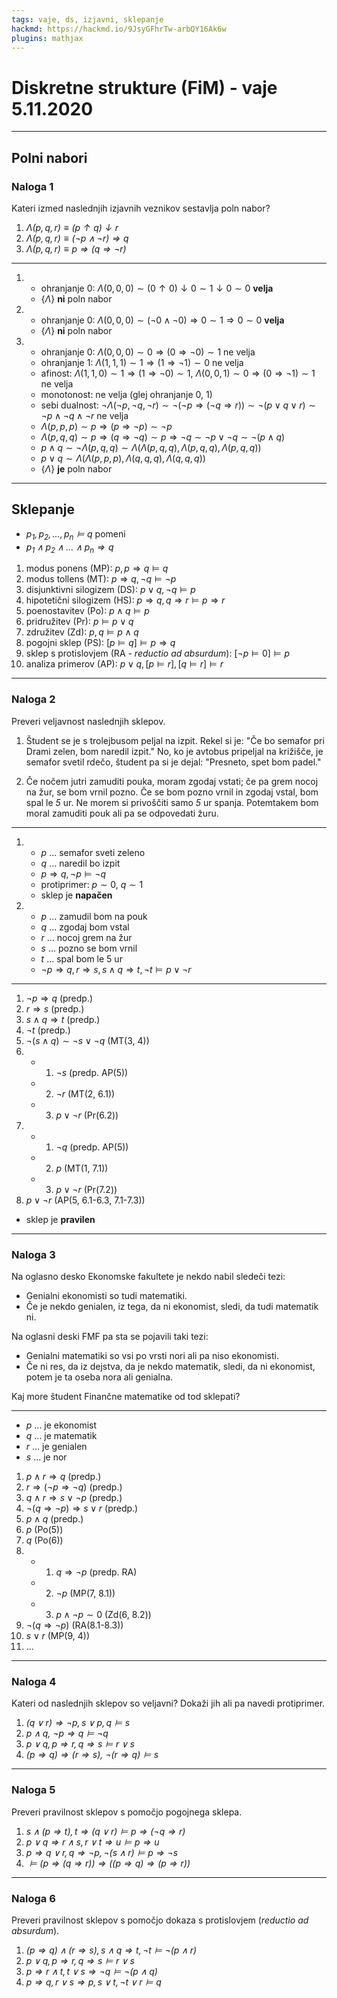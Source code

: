 ```yaml
---
tags: vaje, ds, izjavni, sklepanje
hackmd: https://hackmd.io/9JsyGFhrTw-arbQY16Ak6w
plugins: mathjax
---
```

# Diskretne strukture (FiM) - vaje 5.11.2020

---

## Polni nabori

### Naloga 1

Kateri izmed naslednjih izjavnih veznikov sestavlja poln nabor?

1. <i>$\Lambda(p,q,r) \equiv (p \uparrow q) \downarrow r$</i>
2. <i>$\Lambda(p,q,r) \equiv (\lnot p \land \lnot r) \Rightarrow q$</i>
3. <i>$\Lambda(p,q,r) \equiv p \Rightarrow (q \Rightarrow \lnot r)$</i>

----

1. * ohranjanje 0: $\Lambda(0, 0, 0) \sim (0 \uparrow 0) \downarrow 0 \sim 1 \downarrow 0 \sim 0$ **velja**
   * $\lbrace \Lambda \rbrace$ **ni** poln nabor

2. * ohranjanje 0: $\Lambda(0, 0, 0) \sim (\lnot 0 \land \lnot 0) \Rightarrow 0 \sim 1 \Rightarrow 0 \sim 0$ **velja**
   * $\lbrace \Lambda \rbrace$ **ni** poln nabor

3. * ohranjanje 0: $\Lambda(0, 0, 0) \sim 0 \Rightarrow (0 \Rightarrow \lnot 0) \sim 1$ ne velja
   * ohranjanje 1: $\Lambda(1, 1, 1) \sim 1 \Rightarrow (1 \Rightarrow \lnot 1) \sim 0$ ne velja
   * afinost: $\Lambda(1, 1, 0) \sim 1 \Rightarrow (1 \Rightarrow \lnot 0) \sim 1$, $\Lambda(0, 0, 1) \sim 0 \Rightarrow (0 \Rightarrow \lnot 1) \sim 1$ ne velja
   * monotonost: ne velja (glej ohranjanje 0, 1)
   * sebi dualnost: $\lnot \Lambda(\lnot p, \lnot q, \lnot r) \sim \lnot (\lnot p \Rightarrow (\lnot q \Rightarrow r)) \sim \lnot (p \lor q \lor r) \sim \lnot p \land \lnot q \land \lnot r$ ne velja
   * $\Lambda(p, p, p) \sim p \Rightarrow (p \Rightarrow \lnot p) \sim \lnot p$
   * $\Lambda(p, q, q) \sim p \Rightarrow (q \Rightarrow \lnot q) \sim p \Rightarrow \lnot q \sim \lnot p \lor \lnot q \sim \lnot (p \land q)$
   * $p \land q \sim \lnot \Lambda(p, q, q) \sim \Lambda(\Lambda(p, q, q), \Lambda(p, q, q), \Lambda(p, q, q))$
   * $p \lor q \sim \Lambda(\Lambda(p, p, p), \Lambda(q, q, q), \Lambda(q, q, q))$
   * $\lbrace \Lambda \rbrace$ **je** poln nabor

---

## Sklepanje

* <i>$p_1, p_2, \dots, p_n \models q$</i> pomeni
* <i>$p_1 \land p_2 \land \dots \land p_n \Rightarrow q$</i>

1. modus ponens (MP): $p, p \Rightarrow q \models q$
2. modus tollens (MT): $p \Rightarrow q, \lnot q \models \lnot p$
3. disjunktivni silogizem (DS): $p \lor q, \lnot q \models p$
4. hipotetični silogizem (HS): $p \Rightarrow q, q \Rightarrow r \models p \Rightarrow r$
5. poenostavitev (Po): $p \land q \models p$
6. pridružitev (Pr): $p \models p \lor q$
7. združitev (Zd): $p, q \models p \land q$
8. pogojni sklep (PS): $[p \models q] \models p \Rightarrow q$
9. sklep s protislovjem (RA - *reductio ad absurdum*): $[\lnot p \models 0] \models p$
10. analiza primerov (AP): $p \lor q, [p \models r], [q \models r] \models r$

---

### Naloga 2

Preveri veljavnost naslednjih sklepov.

1. Študent se je s trolejbusom peljal na izpit. Rekel si je: "Če bo semafor pri Drami zelen, bom naredil izpit." No, ko je avtobus pripeljal na  križišče, je semafor svetil rdečo, študent pa si je dejal: "Presneto, spet bom padel."

2. Če nočem jutri zamuditi pouka, moram zgodaj vstati; če pa grem nocoj na žur, se bom vrnil pozno. Če se bom pozno vrnil in zgodaj vstal, bom spal le <i>$5$</i> ur. Ne morem si privoščiti samo <i>$5$</i> ur spanja. Potemtakem bom moral zamuditi pouk ali pa se odpovedati žuru.

----

1. * $p$ ... semafor sveti zeleno
   * $q$ ... naredil bo izpit
   * $p \Rightarrow q, \lnot p \models \lnot q$
   * protiprimer: $p \sim 0$, $q \sim 1$
   * sklep je **napačen**

2. * $p$ ... zamudil bom na pouk
   * $q$ ... zgodaj bom vstal
   * $r$ ... nocoj grem na žur
   * $s$ ... pozno se bom vrnil
   * $t$ ... spal bom le 5 ur
   * $\lnot p \Rightarrow q, r \Rightarrow s, s \land q \Rightarrow t, \lnot t \models p \lor \lnot r$

----

1. $\lnot p \Rightarrow q$ (predp.)
2. $r \Rightarrow s$ (predp.)
3. $s \land q \Rightarrow t$ (predp.)
4. $\lnot t$ (predp.)
5. $\lnot (s \land q) \sim \lnot s \lor \lnot q$ (MT(3, 4))
6. * 1. $\lnot s$ (predp. AP(5))
   * 2. $\lnot r$ (MT(2, 6.1))
   * 3. $p \lor \lnot r$ (Pr(6.2))
7. * 1. $\lnot q$ (predp. AP(5))
   * 2. $p$ (MT(1, 7.1))
   * 3. $p \lor \lnot r$ (Pr(7.2))
8. $p \lor \lnot r$ (AP(5, 6.1-6.3, 7.1-7.3))
* sklep je **pravilen**

---

### Naloga 3

Na oglasno desko Ekonomske fakultete je nekdo nabil sledeči tezi:

* Genialni ekonomisti so tudi matematiki.
* Če je nekdo genialen, iz tega, da ni ekonomist, sledi, da tudi matematik ni.

Na oglasni deski FMF pa sta se pojavili taki tezi:

* Genialni matematiki so vsi po vrsti nori ali pa niso ekonomisti.
* Če ni res, da iz dejstva, da je nekdo matematik, sledi, da ni ekonomist, potem je ta oseba nora ali genialna.

Kaj more študent Finančne matematike od tod sklepati?

----

* $p$ ... je ekonomist
* $q$ ... je matematik
* $r$ ... je genialen
* $s$ ... je nor

1. $p \land r \Rightarrow q$ (predp.)
2. $r \Rightarrow (\lnot p \Rightarrow \lnot q)$ (predp.)
3. $q \land r \Rightarrow s \lor \lnot p$ (predp.)
4. $\lnot (q \Rightarrow \lnot p) \Rightarrow s \lor r$ (predp.)
5. $p \land q$ (predp.)
6. $p$ (Po(5))
7. $q$ (Po(6))
8. * 1. $q \Rightarrow \lnot p$ (predp. RA)
   * 2. $\lnot p$ (MP(7, 8.1))
   * 3. $p \land \lnot p \sim 0$ (Zd(6, 8.2))
9. $\lnot (q \Rightarrow \lnot p)$ (RA(8.1-8.3))
10. $s \lor r$ (MP(9, 4))
11. ...

---

### Naloga 4

Kateri od naslednjih sklepov so veljavni? Dokaži jih ali pa navedi protiprimer.

1. <i>$(q \vee r) \Rightarrow \lnot p, s \vee p, q \models s$</i>
2. <i>$p \land q,~\lnot p \Rightarrow q \models \lnot q$</i>
3. <i>$p \lor q, p \Rightarrow r, q \Rightarrow s \models r \lor s$</i>
4. <i>$(p \Rightarrow q) \Rightarrow (r \Rightarrow s),~\lnot(r \Rightarrow q) \models s$</i>

---

### Naloga 5

Preveri pravilnost sklepov s pomočjo pogojnega sklepa.

1. <i>$s \land (p \Rightarrow t), t \Rightarrow (q \lor r) \models p \Rightarrow (\lnot q \Rightarrow r)$</i>
2. <i>$p \lor q \Rightarrow r \land s, r \lor t \Rightarrow u \models p \Rightarrow u$</i>
3. <i>$p \Rightarrow q \lor r, q \Rightarrow \lnot p, \lnot (s \land r) \models p \Rightarrow \lnot s$</i>
4. <i>$\models (p \Rightarrow (q \Rightarrow r)) \Rightarrow ((p \Rightarrow q) \Rightarrow (p \Rightarrow r))$</i>

---

### Naloga 6

Preveri pravilnost sklepov s pomočjo dokaza s protislovjem (*reductio ad absurdum*).

1. <i>$(p \Rightarrow q) \land (r \Rightarrow s), s \land q \Rightarrow t, \lnot t \models \lnot (p \land r)$</i>
2. <i>$p \lor q, p \Rightarrow r, q \Rightarrow s \models r \lor s$</i>
3. <i> $p \Rightarrow r \land t, t \lor s \Rightarrow \lnot q \models \lnot (p \land q)$</i>
4. <i>$p \Rightarrow  q, r \lor s \Rightarrow p, s \lor t, \lnot t \lor r \models q$</i>
